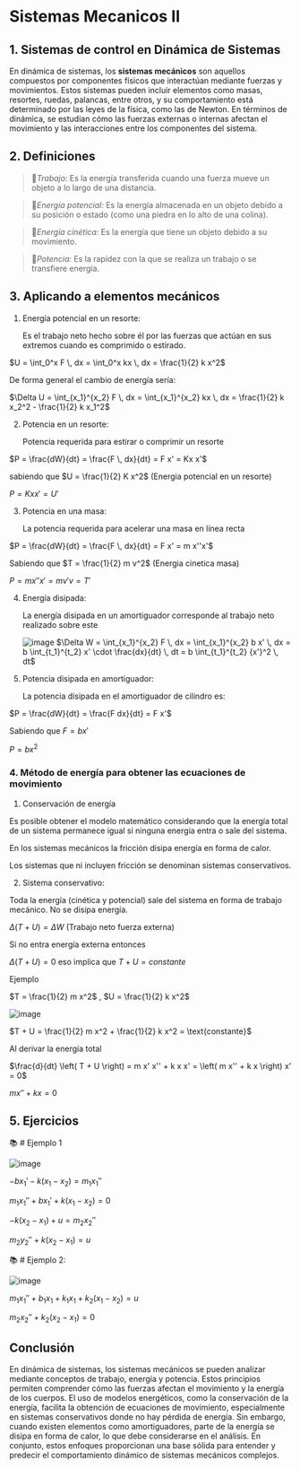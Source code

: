 # Sistemas Mecanicos II
## 1. Sistemas de control en Dinámica de Sistemas 
En dinámica de sistemas, los **sistemas mecánicos** son aquellos compuestos por componentes físicos que interactúan mediante fuerzas y movimientos. Estos sistemas pueden incluir elementos como masas, resortes, ruedas, palancas, entre otros, y su comportamiento está determinado por las leyes de la física, como las de Newton. En términos de dinámica, se estudian cómo las fuerzas externas o internas afectan el movimiento y las interacciones entre los componentes del sistema.

## 2. Definiciones   
>🔑*Trabajo:* Es la energía transferida cuando una fuerza mueve un objeto a lo largo de una distancia.
  
>🔑*Energía potencial:* Es la energía almacenada en un objeto debido a su posición o estado (como una piedra en lo alto de una colina).
      
>🔑*Energía cinética:* Es la energía que tiene un objeto debido a su movimiento.
  
>🔑*Potencia:* Es la rapidez con la que se realiza un trabajo o se transfiere energía.

## 3. Aplicando a elementos mecánicos
1. Energía potencial en un resorte:
 
   Es el trabajo neto hecho sobre él por las fuerzas que actúan en sus extremos cuando es comprimido o estirado.
   
$U = \int_0^x F \, dx = \int_0^x kx \, dx = \frac{1}{2} k x^2$


   De forma general el cambio de energía sería:

$\Delta U = \int_{x_1}^{x_2} F \, dx = \int_{x_1}^{x_2} kx \, dx = \frac{1}{2} k x_2^2 - \frac{1}{2} k x_1^2$


2. Potencia en un resorte:
 
   Potencia requerida para estirar o comprimir un resorte

$P = \frac{dW}{dt} = \frac{F \, dx}{dt} = F x' = Kx x'$


   sabiendo que $U = \frac{1}{2} K x^2$
(Energia potencial en un resorte)

  $P = Kx x' = U'$

3. Potencia en una masa:

    La potencia requerida para acelerar una masa en línea recta

$P = \frac{dW}{dt} = \frac{F \, dx}{dt} = F x' = m x''x'$

   Sabiendo que $T = \frac{1}{2} m v^2$ (Energia cinetica masa)

  $P = mx''x' = mv'v = T'$

4. Energía disipada:

   La energía disipada en un amortiguador corresponde al trabajo neto realizado sobre este

   ![image](https://github.com/user-attachments/assets/072d40fb-0aa9-4795-ad8f-5869452fde2b)
$\Delta W = \int_{x_1}^{x_2} F \, dx = \int_{x_1}^{x_2} b x' \, dx = b \int_{t_1}^{t_2} x' \cdot \frac{dx}{dt} \, dt = b \int_{t_1}^{t_2} {x'}^2 \, dt$

5. Potencia disipada en amortiguador:

   La potencia disipada en el amortiguador de cilindro es:

$P = \frac{dW}{dt} = \frac{F dx}{dt} = F x'$

Sabiendo que $F = b x'$

$P = b x^2$

### 4. Método de energía para obtener las ecuaciones de movimiento
  
1. Conservación de energía

Es posible obtener el modelo matemático considerando que la energía total de un sistema permanece igual si ninguna energía entra o sale del sistema.

En los sistemas mecánicos la fricción disipa energía en forma de calor.

Los sistemas que ni incluyen fricción se denominan sistemas conservativos.

2. Sistema conservativo:

Toda la energía (cinética y potencial) sale del sistema en forma de trabajo mecánico. No se disipa energía.

$\Delta (T + U) = \Delta W$ (Trabajo neto fuerza externa)

Si no entra energía externa entonces

$\Delta (T + U) = 0$
eso implica que $T + U = constante$




     
 Ejemplo 

$T = \frac{1}{2} m x^2$ , $U = \frac{1}{2} k x^2$

![image](https://github.com/user-attachments/assets/df754bf5-dd90-4543-90c7-a929b33c7aac)


$T + U = \frac{1}{2} m x^2 + \frac{1}{2} k x^2 = \text{constante}$


Al derivar la energía total

$\frac{d}{dt} \left( T + U \right) = m x' x'' + k x x' = \left( m x'' + k x \right) x' = 0$

$m x'' + k x = 0$


## 5. Ejercicios
📚 # Ejemplo 1

![image](https://github.com/user-attachments/assets/1462771c-3c69-4f36-bcfe-542213e2ab17)

$-b x_1' - k(x_1 - x_2) = m_1 x_1''$

$m_1 x_1'' + b x_1' + k(x_1 - x_2) = 0$

$-k(x_2 - x_1) + u = m_2 x_2''$

$m_2 y_2'' + k(x_2 - x_1) = u$

📚 # Ejemplo 2:

![image](https://github.com/user-attachments/assets/b20aa98f-9a10-4f34-a116-fb44ac9cb672)

$m_1 x_1'' + b_1 x_1 + k_1 x_1 + k_2 (x_1 - x_2) = u$

$m_2 x_2'' + k_2 (x_2 - x_1) = 0$



## **Conclusión**
En dinámica de sistemas, los sistemas mecánicos se pueden analizar mediante conceptos de trabajo, energía y potencia. Estos principios permiten comprender cómo las fuerzas afectan el movimiento y la energía de los cuerpos. El uso de modelos energéticos, como la conservación de la energía, facilita la obtención de ecuaciones de movimiento, especialmente en sistemas conservativos donde no hay pérdida de energía. Sin embargo, cuando existen elementos como amortiguadores, parte de la energía se disipa en forma de calor, lo que debe considerarse en el análisis. En conjunto, estos enfoques proporcionan una base sólida para entender y predecir el comportamiento dinámico de sistemas mecánicos complejos.
